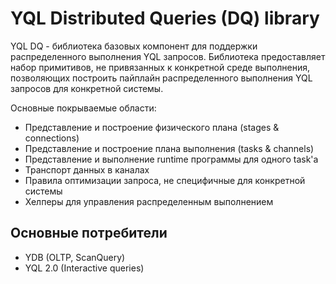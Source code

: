 # YQL Distributed Queries (DQ) library

YQL DQ - библиотека базовых компонент для поддержки распределенного выполнения YQL запросов. Библиотека предоставляет набор примитивов, не привязанных к конкретной среде выполнения, позволяющих построить пайплайн распределенного выполнения YQL запросов для конкретной системы.

Основные покрываемые области:
- Представление и построение физического плана (stages & connections)
- Представление и построение плана выполнения (tasks & channels)
- Представление и выполнение runtime программы для одного task'а 
- Транспорт данных в каналах
- Правила оптимизации запроса, не специфичные для конкретной системы
- Хелперы для управления распределенным выполнением

## Основные потребители
* YDB (OLTP, ScanQuery)
* YQL 2.0 (Interactive queries)
